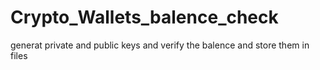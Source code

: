 # Crypto_Wallets_balence_check
 generat private and public keys and verify the balence and store them in files
